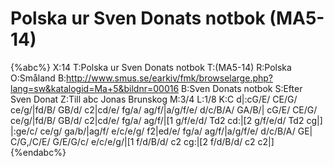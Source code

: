 # Polska ur Sven Donats notbok (MA5-14)

{%abc%}
X:14
T:Polska ur Sven Donats notbok
T:(MA5-14)
R:Polska
O:Småland
B:http://www.smus.se/earkiv/fmk/browselarge.php?lang=sw&katalogid=Ma+5&bildnr=00016
B:Sven Donats notbok
S:Efter Sven Donat
Z:Till abc Jonas Brunskog
M:3/4
L:1/8
K:C
d|:cG/E/ CE/G/ ce/g/|fd/B/ GB/d/ c2|cd/e/ fg/a/ ag/f/|a/g/f/e/ d/c/B/A/ GA/B/|
cG/E/ CE/G/ ce/g/|fd/B/ GB/d/ c2|cd/e/ fg/a/ ag/f/|[1 g/f/e/d/ Td2 cd:|[2 g/f/e/d/ Td2 cg|]
|:ge/c/ ce/g/ ga/b/|ag/f/ e/c/e/g/ f2|ed/e/ fg/a/ ag/f/|a/g/f/e/ d/c/B/A/ GE|
C/G,/C/E/ G/E/G/c/ e/c/e/g/|[1 f/d/B/d/ c2 cg:|[2  f/d/B/d/ c2 c2|] 
{%endabc%}
